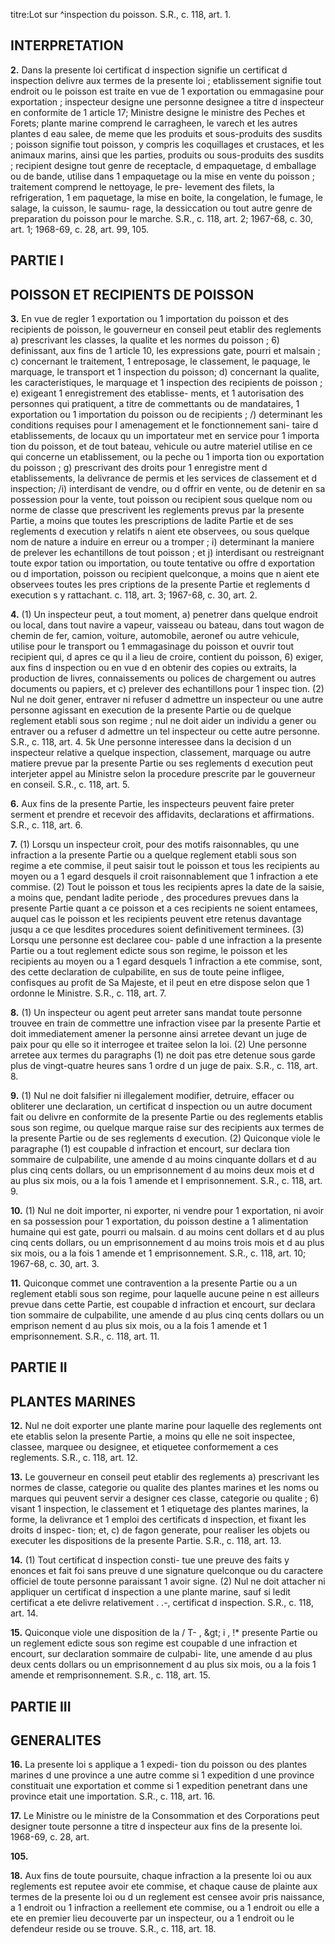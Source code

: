 titre:Lot sur ^inspection du poisson. S.R., c.
118, art. 1.

## INTERPRETATION

**2.** Dans la presente loi
certificat d inspection signifie un certificat
d inspection delivre aux termes de la
presente loi ;
etablissement signifie tout endroit ou le
poisson est traite en vue de 1 exportation
ou emmagasine pour exportation ;
inspecteur designe une personne designee a
titre d inspecteur en conformite de 1 article
17;
Ministre designe le ministre des Peches et
Forets;
plante marine comprend le carragheen, le
varech et les autres plantes d eau salee, de
meme que les produits et sous-produits des
susdits ;
poisson signifie tout poisson, y compris les
coquillages et crustaces, et les animaux
marins, ainsi que les parties, produits ou
sous-produits des susdits ;
recipient designe tout genre de receptacle,
d empaquetage, d emballage ou de bande,
utilise dans 1 empaquetage ou la mise en
vente du poisson ;
traitement comprend le nettoyage, le pre-
levement des filets, la refrigeration, 1 em
paquetage, la mise en boite, la congelation,
le fumage, le salage, la cuisson, le saumu-
rage, la dessiccation ou tout autre genre de
preparation du poisson pour le marche.
S.R., c. 118, art. 2; 1967-68, c. 30, art. 1;
1968-69, c. 28, art. 99, 105.

## PARTIE I

## POISSON ET RECIPIENTS DE POISSON

**3.** En vue de regler 1 exportation ou
1 importation du poisson et des recipients de
poisson, le gouverneur en conseil peut etablir
des reglements
a) prescrivant les classes, la qualite et les
normes du poisson ;
6) definissant, aux fins de 1 article 10, les
expressions gate, pourri et malsain ;
c) concernant le traitement, 1 entreposage,
le classement, le paquage, le marquage, le
transport et 1 inspection du poisson;
d) concernant la qualite, les caracteristiques,
le marquage et 1 inspection des recipients
de poisson ;
e) exigeant 1 enregistrement des etablisse-
ments, et 1 autorisation des personnes qui
pratiquent, a titre de commettants ou de
mandataires, 1 exportation ou 1 importation
du poisson ou de recipients ;
/) determinant les conditions requises pour
I amenagement et le fonctionnement sani-
taire d etablissements, de locaux qu un
importateur met en service pour 1 importa
tion du poisson, et de tout bateau, vehicule
ou autre materiel utilise en ce qui concerne
un etablissement, ou la peche ou 1 importa
tion ou exportation du poisson ;
g) prescrivant des droits pour 1 enregistre
ment d etablissements, la delivrance de
permis et les services de classement et
d inspection;
/i) interdisant de vendre, ou d offrir en
vente, ou de detenir en sa possession pour
la vente, tout poisson ou recipient sous
quelque nom ou norme de classe que
prescrivent les reglements prevus par la
presente Partie, a moins que toutes les
prescriptions de ladite Partie et de ses
reglements d execution y relatifs n aient ete
observees, ou sous quelque nom de nature a
induire en erreur ou a tromper ;
i) determinant la maniere de prelever les
echantillons de tout poisson ; et
j) interdisant ou restreignant toute expor
tation ou importation, ou toute tentative
ou offre d exportation ou d importation,
poisson ou recipient quelconque, a moins
que n aient ete observees toutes les pres
criptions de la presente Partie et
reglements d execution s y rattachant.
c. 118, art. 3; 1967-68, c. 30, art. 2.

**4.** (1) Un inspecteur peut, a tout moment,
a) penetrer dans quelque endroit ou local,
dans tout navire a vapeur, vaisseau ou
bateau, dans tout wagon de chemin de fer,
camion, voiture, automobile, aeronef ou
autre vehicule, utilise pour le transport ou
1 emmagasinage du poisson et ouvrir tout
recipient qui, d apres ce qu il a lieu de
croire, contient du poisson,
6) exiger, aux fins d inspection ou en vue
d en obtenir des copies ou extraits, la
production de livres, connaissements ou
polices de chargement ou autres documents
ou papiers, et
c) prelever des echantillons pour 1 inspec
tion.
(2) Nul ne doit gener, entraver ni refuser
d admettre un inspecteur ou une autre
personne agissant en execution de la presente
Partie ou de quelque reglement etabli sous
son regime ; nul ne doit aider un individu a
gener ou entraver ou a refuser d admettre un
tel inspecteur ou cette autre personne. S.R.,
c. 118, art. 4.
5k Une personne interessee dans la decision
d un inspecteur relative a quelque inspection,
classement, marquage ou autre matiere prevue
par la presente Partie ou ses reglements
d execution peut interjeter appel au Ministre
selon la procedure prescrite par le gouverneur
en conseil. S.R., c. 118, art. 5.

**6.** Aux fins de la presente Partie, les
inspecteurs peuvent faire preter serment et
prendre et recevoir des affidavits, declarations
et affirmations. S.R., c. 118, art. 6.

**7.** (1) Lorsqu un inspecteur croit, pour des
motifs raisonnables, qu une infraction a la
presente Partie ou a quelque reglement etabli
sous son regime a ete commise, il peut saisir
tout le poisson et tous les recipients au moyen
ou a 1 egard desquels il croit raisonnablement
que 1 infraction a ete commise.
(2) Tout le poisson et tous les recipients
apres la date de la saisie, a moins que,
pendant ladite periode , des procedures prevues
dans la presente Partie quant a ce poisson et
a ces recipients ne soient entamees, auquel
cas le poisson et les recipients peuvent etre
retenus davantage jusqu a ce que lesdites
procedures soient definitivement terminees.
(3) Lorsqu une personne est declaree cou-
pable d une infraction a la presente Partie ou
a tout reglement edicte sous son regime, le
poisson et les recipients au moyen ou a 1 egard
desquels 1 infraction a ete commise, sont, des
cette declaration de culpabilite, en sus de
toute peine infligee, confisques au profit de
Sa Majeste, et il peut en etre dispose selon
que 1 ordonne le Ministre. S.R., c. 118, art. 7.

**8.** (1) Un inspecteur ou agent peut arreter
sans mandat toute personne trouvee en train
de commettre une infraction visee par la
presente Partie et doit immediatement amener
la personne ainsi arretee devant un juge de
paix pour qu elle so it interrogee et traitee
selon la loi.
(2) Une personne arretee aux termes du
paragraphs (1) ne doit pas etre detenue sous
garde plus de vingt-quatre heures sans 1 ordre
d un juge de paix. S.R., c. 118, art. 8.

**9.** (1) Nul ne doit falsifier ni illegalement
modifier, detruire, effacer ou obliterer une
declaration, un certificat d inspection ou un
autre document fait ou delivre en conformite
de la presente Partie ou des reglements etablis
sous son regime, ou quelque marque raise sur
des recipients aux termes de la presente Partie
ou de ses reglements d execution.
(2) Quiconque viole le paragraphe (1) est
coupable d infraction et encourt, sur declara
tion sommaire de culpabilite, une amende
d au moins cinquante dollars et d au plus cinq
cents dollars, ou un emprisonnement d au
moins deux mois et d au plus six mois, ou a
la fois 1 amende et I emprisonnement. S.R., c.
118, art. 9.

**10.** (1) Nul ne doit importer, ni exporter,
ni vendre pour 1 exportation, ni avoir en sa
possession pour 1 exportation, du poisson
destine a 1 alimentation humaine qui est gate,
pourri ou malsain.
d au moins cent dollars et d au plus cinq cents
dollars, ou un emprisonnement d au moins
trois mois et d au plus six mois, ou a la fois
1 amende et 1 emprisonnement. S.R., c. 118,
art. 10; 1967-68, c. 30, art. 3.

**11.** Quiconque commet une contravention
a la presente Partie ou a un reglement etabli
sous son regime, pour laquelle aucune peine
n est ailleurs prevue dans cette Partie, est
coupable d infraction et encourt, sur declara
tion sommaire de culpabilite, une amende
d au plus cinq cents dollars ou un emprison
nement d au plus six mois, ou a la fois
1 amende et 1 emprisonnement. S.R., c. 118,
art. 11.

## PARTIE II

## PLANTES MARINES

**12.** Nul ne doit exporter une plante marine
pour laquelle des reglements ont ete etablis
selon la presente Partie, a moins qu elle ne
soit inspectee, classee, marquee ou designee,
et etiquetee conformement a ces reglements.
S.R., c. 118, art. 12.

**13.** Le gouverneur en conseil peut etablir
des reglements
a) prescrivant les normes de classe, categorie
ou qualite des plantes marines et les noms
ou marques qui peuvent servir a designer
ces classe, categorie ou qualite ;
6) visant 1 inspection, le classement et
1 etiquetage des plantes marines, la forme,
la delivrance et 1 emploi des certificats
d inspection, et fixant les droits d inspec-
tion; et,
c) de fagon generate, pour realiser les objets
ou executer les dispositions de la presente
Partie. S.R., c. 118, art. 13.

**14.** (1) Tout certificat d inspection consti-
tue une preuve des faits y enonces et fait foi
sans preuve d une signature quelconque ou
du caractere officiel de toute personne
paraissant 1 avoir signe.
(2) Nul ne doit attacher ni appliquer un
certificat d inspection a une plante marine,
sauf si ledit certificat a ete delivre relativement
.
.-,
certificat d inspection. S.R., c. 118, art. 14.

**15.** Quiconque viole une disposition de la
/ T- , &amp;gt; i , !*
presente Partie ou un reglement edicte sous
son regime est coupable d une infraction et
encourt, sur declaration sommaire de culpabi-
lite, une amende d au plus deux cents dollars
ou un emprisonnement d au plus six mois, ou
a la fois 1 amende et remprisonnement. S.R.,
c. 118, art. 15.

## PARTIE III

## GENERALITES

**16.** La presente loi s applique a 1 expedi-
tion du poisson ou des plantes marines d une
province a une autre comme si 1 expedition
d une province constituait une exportation et
comme si 1 expedition penetrant dans une
province etait une importation. S.R., c. 118,
art. 16.

**17.** Le Ministre ou le ministre de la
Consommation et des Corporations peut
designer toute personne a titre d inspecteur
aux fins de la presente loi. 1968-69, c. 28, art.

**105.**

**18.** Aux fins de toute poursuite, chaque
infraction a la presente loi ou aux reglements
est reputee avoir ete commise, et chaque cause
de plainte aux termes de la presente loi ou
d un reglement est censee avoir pris naissance,
a 1 endroit ou 1 infraction a reellement ete
commise, ou a 1 endroit ou elle a ete en
premier lieu decouverte par un inspecteur, ou
a 1 endroit ou le defendeur reside ou se trouve.
S.R., c. 118, art. 18.
